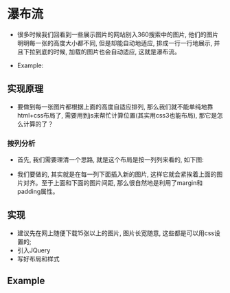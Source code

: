 # 瀑布流
- 很多时候我们回看到一些展示图片的网站别入360搜索中的图片, 他们的图片明明每一张的高度大小都不同, 但是却能自动地适应, 排成一行一行地展示, 并且下拉到底的时候, 加载的图片也会自动适应, 这就是瀑布流。

- Example:



## 实现原理
- 要做到每一张图片都根据上面的高度自适应排列, 那么我们就不能单纯地靠html+css布局了, 需要用到js来帮忙计算位置(其实用css3也能布局), 那它是怎么计算的了？
 ### 按列分析
 - 首先, 我们需要理清一个思路, 就是这个布局是按一列列来看的, 如下图:

- 我们要做的, 其实就是在每一列下面插入新的图片, 这样它就会紧挨着上面的图片对齐。至于上面和下面的图片间距, 那么很自然地是利用了margin和padding属性。

## 实现
- 建议先在网上随便下载15张以上的图片, 图片长宽随意, 这些都是可以用css设置的;
- 引入JQuery
- 写好布局和样式

## Example 

``` html

```